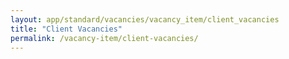 ```yaml
---
layout: app/standard/vacancies/vacancy_item/client_vacancies
title: "Client Vacancies"
permalink: /vacancy-item/client-vacancies/
---
```


<!--- This child document initializes the page in Jekyll. -->
